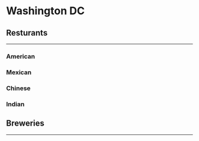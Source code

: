 # Washington DC 

## Resturants
***

### American 

### Mexican 

### Chinese 

### Indian


## Breweries 
***